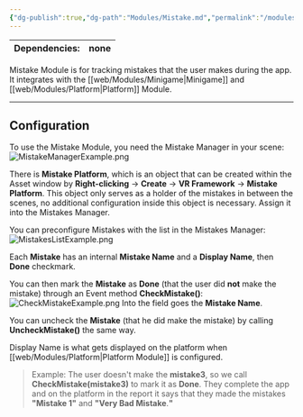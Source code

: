 ```yaml
---
{"dg-publish":true,"dg-path":"Modules/Mistake.md","permalink":"/modules/mistake/","noteIcon":""}
---
```



| Dependencies: | none |
| ------------- | ---- |

Mistake Module is for tracking mistakes that the user makes during the app. It integrates with the [[web/Modules/Minigame\|Minigame]] and [[web/Modules/Platform\|Platform]] Module. 

---
## Configuration

To use the Mistake Module, you need the Mistake Manager in your scene: 
![MistakeManagerExample.png](/img/user/img/MistakeManagerExample.png)

There is **Mistake Platform**, which is an object that can be created within the Asset window by **Right-clicking** → **Create** → **VR Framework** → **Mistake Platform**. This object only serves as a holder of the mistakes in between the scenes, no additional configuration inside this object is necessary. Assign it into the Mistakes Manager. 


You can preconfigure Mistakes with the list in the Mistakes Manager:
![MistakesListExample.png](/img/user/img/MistakesListExample.png)


Each **Mistake** has an internal **Mistake Name** and a **Display Name**, then **Done** checkmark. 

You can then mark the **Mistake** as **Done** (that the user did **not** make the mistake) through an Event method **CheckMistake()**:
![CheckMistakeExample.png](/img/user/img/CheckMistakeExample.png)
Into the field goes the **Mistake Name**.

You can uncheck the **Mistake** (that he did make the mistake) by calling **UncheckMistake()** the same way.


Display Name is what gets displayed on the platform when [[web/Modules/Platform\|Platform Module]] is configured. 
>Example: The user doesn't make the **mistake3**, so we call **CheckMistake(mistake3)** to mark it as **Done**. They complete the app and on the platform in the report it says that they made the mistakes **"Mistake 1"** and **"Very Bad Mistake**.**"**

